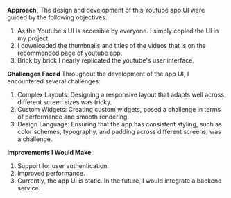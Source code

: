 **Approach,**
The design and development of this Youtube app UI were guided by the following objectives:

1) As the Youtube's UI is accesible by everyone. I simply copied the UI in my project.
2) I downloaded the thumbnails and titles of the videos that is on the recommended page of youtube app.
3) Brick by brick I nearly replicated the youtube's user interface.

**Challenges Faced**
Throughout the development of the app UI, I encountered several challenges:

1) Complex Layouts: Designing a responsive layout that adapts well across different screen sizes was tricky.
2) Custom Widgets: Creating custom widgets, posed a challenge in terms of performance and smooth rendering.
3) Design Language: Ensuring that the app has consistent styling, such as color schemes, typography, and padding across different screens, was a challenge.


**Improvements I Would Make**
1) Support for user authentication.
2) Improved performance.
3) Currently, the app UI is static. In the future, I would integrate a backend service.
